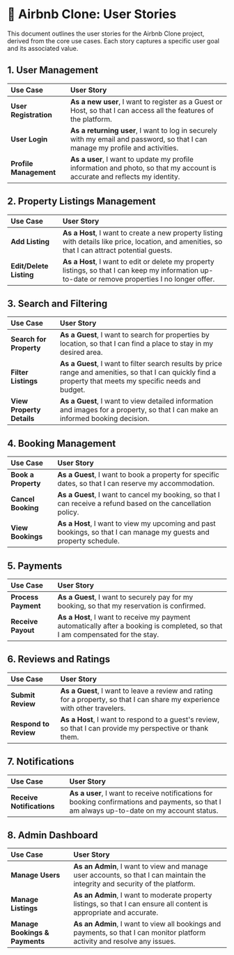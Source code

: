 # 🏡 Airbnb Clone: User Stories

This document outlines the user stories for the Airbnb Clone project, derived from the core use cases. Each story captures a specific user goal and its associated value.

## 1. User Management

| Use Case | User Story |
| :--- | :--- |
| **User Registration** | **As a new user**, I want to register as a Guest or Host, so that I can access all the features of the platform. |
| **User Login** | **As a returning user**, I want to log in securely with my email and password, so that I can manage my profile and activities. |
| **Profile Management** | **As a user**, I want to update my profile information and photo, so that my account is accurate and reflects my identity. |

## 2. Property Listings Management

| Use Case | User Story |
| :--- | :--- |
| **Add Listing** | **As a Host**, I want to create a new property listing with details like price, location, and amenities, so that I can attract potential guests. |
| **Edit/Delete Listing** | **As a Host**, I want to edit or delete my property listings, so that I can keep my information up-to-date or remove properties I no longer offer. |

## 3. Search and Filtering

| Use Case | User Story |
| :--- | :--- |
| **Search for Property** | **As a Guest**, I want to search for properties by location, so that I can find a place to stay in my desired area. |
| **Filter Listings** | **As a Guest**, I want to filter search results by price range and amenities, so that I can quickly find a property that meets my specific needs and budget. |
| **View Property Details** | **As a Guest**, I want to view detailed information and images for a property, so that I can make an informed booking decision. |

## 4. Booking Management

| Use Case | User Story |
| :--- | :--- |
| **Book a Property** | **As a Guest**, I want to book a property for specific dates, so that I can reserve my accommodation. |
| **Cancel Booking** | **As a Guest**, I want to cancel my booking, so that I can receive a refund based on the cancellation policy. |
| **View Bookings** | **As a Host**, I want to view my upcoming and past bookings, so that I can manage my guests and property schedule. |

## 5. Payments

| Use Case | User Story |
| :--- | :--- |
| **Process Payment** | **As a Guest**, I want to securely pay for my booking, so that my reservation is confirmed. |
| **Receive Payout** | **As a Host**, I want to receive my payment automatically after a booking is completed, so that I am compensated for the stay. |

## 6. Reviews and Ratings

| Use Case | User Story |
| :--- | :--- |
| **Submit Review** | **As a Guest**, I want to leave a review and rating for a property, so that I can share my experience with other travelers. |
| **Respond to Review** | **As a Host**, I want to respond to a guest's review, so that I can provide my perspective or thank them. |

## 7. Notifications

| Use Case | User Story |
| :--- | :--- |
| **Receive Notifications** | **As a user**, I want to receive notifications for booking confirmations and payments, so that I am always up-to-date on my account status. |

## 8. Admin Dashboard

| Use Case | User Story |
| :--- | :--- |
| **Manage Users** | **As an Admin**, I want to view and manage user accounts, so that I can maintain the integrity and security of the platform. |
| **Manage Listings** | **As an Admin**, I want to moderate property listings, so that I can ensure all content is appropriate and accurate. |
| **Manage Bookings & Payments** | **As an Admin**, I want to view all bookings and payments, so that I can monitor platform activity and resolve any issues. |